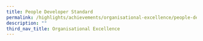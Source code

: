 ```yaml
---
title: People Developer Standard
permalink: /highlights/achievements/organisational-excellence/people-developer-standard/
description: ""
third_nav_title: Organisational Excellence
---
```

